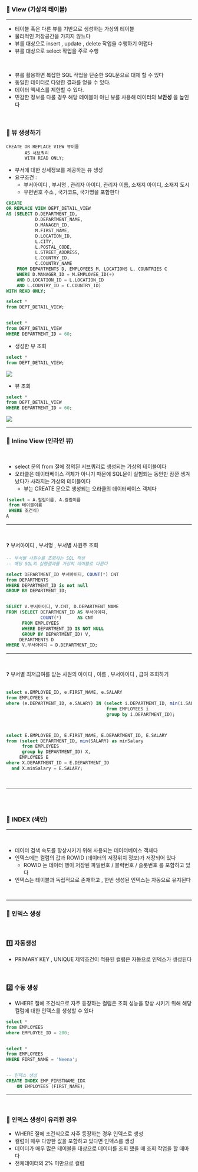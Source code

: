 ### 🔶 View  (가상의 테이블)

---

- 테이블 혹은 다른 뷰를 기반으로 생성하는 가상의 테이블
- 물리적인 저장공간을 가지지 않느다
- 뷰를 대상으로 insert , update , delete 작업을 수행하기 어렵다
- 뷰를 대상으로 select 작업을 주로 수행

<br>

- 뷰를 활용하면 복잡한 SQL 작업을 단순한 SQL문으로 대체 할 수 있다
- 동일한 데이터로 다양한 결과를 얻을 수 있다.
- 데이터 액세스를 제한할 수 있다.
- 민감한 정보를 다룰 경우 해당 테이블이 아닌 뷰를 사용해 데이터의 <b>보안성</b> 을 높인다

<br>

### 🔹 뷰  생성하기

    CREATE OR REPLACE VIEW 뷰이름
           AS 서브쿼리
           WITH READ ONLY;

- 부서에 대한 상세정보를 제공하는 뷰 생성
- 요구조건 :
    + 부서아이디 , 부서명 , 관리자 아이디, 관리자 이름, 소재지 아이디, 소재지 도시
    + 우편번호 주소 , 국가코드, 국가명을 포함한다

```sql
CREATE
OR REPLACE VIEW DEPT_DETAIL_VIEW
AS (SELECT D.DEPARTMENT_ID,
           D.DEPARTMENT_NAME,
           D.MANAGER_ID,
           M.FIRST_NAME,
           D.LOCATION_ID,
           L.CITY,
           L.POSTAL_CODE,
           L.STREET_ADDRESS,
           L.COUNTRY_ID,
           C.COUNTRY_NAME
    FROM DEPARTMENTS D, EMPLOYEES M, LOCATIONS L, COUNTRIES C
    WHERE D.MANAGER_ID = M.EMPLOYEE_ID(+)
    AND D.LOCATION_ID = L.LOCATION_ID
    AND L.COUNTRY_ID = C.COUNTRY_ID)
WITH READ ONLY;

select *
from DEPT_DETAIL_VIEW;


select *
from DEPT_DETAIL_VIEW
WHERE DEPARTMENT_ID = 60;

```

- 생성한 뷰 조회

```sql
select *
from DEPT_DETAIL_VIEW;
```

<img src="https://github.com/DopplerHQ/awesome-interview-questions/assets/86302876/b92e4094-92e7-44dd-ad12-a11075cb4fdb">

<br>

- 뷰 조회

```sql
select *
from DEPT_DETAIL_VIEW
WHERE DEPARTMENT_ID = 60;
```

<img src="https://github.com/DopplerHQ/awesome-interview-questions/assets/86302876/4324625a-ac24-4123-8acd-937eaa6aed54">

-----------

### 🔹 Inline View (인라인 뷰)

<br>

- select 문의 from 절에 정의된 서브쿼리로 생성되는 가상의 테이블이다
- 오라클은 데이터베이스 객체가 아니기 때문에 SQL문이 실험되는 동안만 잠깐 생겨났다가 사라지는 가상의 테이블이다
    + 뷰는 CREATE 문으로 생성되는 오라클의 데이터베이스 객체다

```sql
(select = A.컬럼이름, A.컬럼이름
 from 테이블이름
 WHERE 조건식)
A
```

---
<br>

❓ 부서아이디 , 부서명 , 부서별 사원주 조회

```sql
-- 부서별 사원수를 조회하는 SQL 작성
-- 해당 SQL의 실행결과를 가상의 테이블로 다룬다

select DEPARTMENT_ID 부서아이디, COUNT(*) CNT
from DEPARTMENTS
WHERE DEPARTMENT_ID is not null
GROUP BY DEPARTMENT_ID;


SELECT V.부서아이디, V.CNT, D.DEPARTMENT_NAME
FROM (SELECT DEPARTMENT_ID AS 부서아이디,
             COUNT(*)      AS CNT
      FROM EMPLOYEES
      WHERE DEPARTMENT_ID IS NOT NULL
      GROUP BY DEPARTMENT_ID) V,
     DEPARTMENTS D
WHERE V.부서아이디 = D.DEPARTMENT_ID;

```

----
<br>

❓ 부서별 최저급여를 받는 사원의 아이디 , 이름 , 부서아이디 , 급여 조회하기

```sql

select e.EMPLOYEE_ID, e.FIRST_NAME, e.SALARY
from EMPLOYEES e
where (e.DEPARTMENT_ID, e.SALARY) IN (select i.DEPARTMENT_ID, min(i.SALARY)
                                      from EMPLOYEES i
                                      group by i.DEPARTMENT_ID);



select E.EMPLOYEE_ID, E.FIRST_NAME, E.DEPARTMENT_ID, E.SALARY
from (select DEPARTMENT_ID, min(SALARY) as minSalary
      from EMPLOYEES
      group by DEPARTMENT_ID) X,
     EMPLOYEES E
where X.DEPARTMENT_ID = E.DEPARTMENT_ID
  and X.minSalary = E.SALARY;

```

<br>

-----------------------

<br><br>

### 🔶 INDEX (색인)

----
<br>

- 데이터 검색 속도를 향상시키기 위해 사용되는 데이터베이스 객체다
- 인덱스에는 컬럼의 값과 ROWID (데이터의 저장위치 정보)가 저장되어 있다
    + ROWID 는 데이터 행이 저장된 파일번호 / 블럭번호 / 슬롯번호 를 포함하고 있다
- 인덱스는 테이블과 독립적으로 존재하고 , 한번 생성된 인덱스는 자동으로 유지된다

<br>

----

### 🔹 인덱스 생성

<br>

### 1️⃣ 자동생성

- PRIMARY KEY , UNIQUE 제약조건이 적용된 컬럼은 자동으로 인덱스가 생성된다

<br>

### 2️⃣ 수동 생성

- WHERE 절에 조건식으로 자주 등장하는 컬럼은 조회 성능을 향상 시키기 위해 해당 컬럼에 대한 인덱스를 생성할 수 있다

```sql
select *
from EMPLOYEES
where EMPLOYEE_ID = 200;


select *
from EMPLOYEES
WHERE FIRST_NAME = 'Neena';


-- 인덱스 생성
CREATE INDEX EMP_FIRSTNAME_IDX
    ON EMPLOYEES (FIRST_NAME);

```

----------
<br>

### 🔹 인덱스 생성이 유리한 경우

- WHERE 절에 조건식으로 자주 등장하는 경우 인덱스로 생성
- 컬럼이 매우 다양한 값을 포함하고 있다면 인덱스를 생성
- 데이터가 매우 많은 테이블을 대상으로 데이터를 조회 했을 때 조회 작업을 할 때마다
- 전체데이터의 2% 미만으로 컬럼